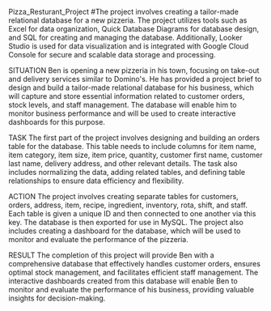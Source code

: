 Pizza_Resturant_Project
#The project involves creating a tailor-made relational database for a new pizzeria. The project utilizes tools such as Excel for data organization, Quick Database Diagrams for database design, and SQL for creating and managing the database. Additionally, Looker Studio is used for data visualization and is integrated with Google Cloud Console for secure and scalable data storage and processing.


SITUATION
Ben is opening a new pizzeria in his town, focusing on take-out and delivery services similar to Domino's. He has provided a project brief to design and build a tailor-made relational database for his business, which will capture and store essential information related to customer orders, stock levels, and staff management. The database will enable him to monitor business performance and will be used to create interactive dashboards for this purpose.


TASK
The first part of the project involves designing and building an orders table for the database. This table needs to include columns for item name, item category, item size, item price, quantity, customer first name, customer last name, delivery address, and other relevant details. The task also includes normalizing the data, adding related tables, and defining table relationships to ensure data efficiency and flexibility.


ACTION
The project involves creating separate tables for customers, orders, address, item, recipe, ingredient, inventory, rota, shift, and staff. Each table is given a unique ID and then connected to one another via this key. The database is then exported for use in MySQL. The project also includes creating a dashboard for the database, which will be used to monitor and evaluate the performance of the pizzeria.


RESULT
The completion of this project will provide Ben with a comprehensive database that effectively handles customer orders, ensures optimal stock management, and facilitates efficient staff management. The interactive dashboards created from this database will enable Ben to monitor and evaluate the performance of his business, providing valuable insights for decision-making.
